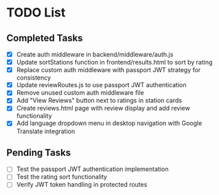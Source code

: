 # TODO List

## Completed Tasks
- [x] Create auth middleware in backend/middleware/auth.js
- [x] Update sortStations function in frontend/results.html to sort by rating
- [x] Replace custom auth middleware with passport JWT strategy for consistency
- [x] Update reviewRoutes.js to use passport JWT authentication
- [x] Remove unused custom auth middleware file
- [x] Add "View Reviews" button next to ratings in station cards
- [x] Create reviews.html page with review display and add review functionality
- [x] Add language dropdown menu in desktop navigation with Google Translate integration

## Pending Tasks
- [ ] Test the passport JWT authentication implementation
- [ ] Test the rating sort functionality
- [ ] Verify JWT token handling in protected routes

